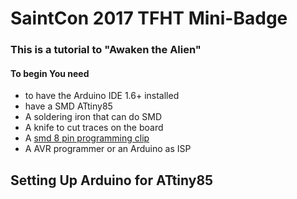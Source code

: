 # SaintCon 2017 TFHT Mini-Badge #
### This is a tutorial to "Awaken the Alien" ###
#### To begin You need ####
* to have the Arduino IDE 1.6+ installed 
* have a SMD ATtiny85
* A soldering iron that can do SMD
* A knife to cut traces on the board
* A [smd 8 pin programming clip][smd clip]
* A AVR programmer or an Arduino as ISP
## Setting Up Arduino for ATtiny85 ##






[smd clip]:https://www.digikey.com/product-detail/en/pomona-electronics/5250/501-1311-ND/745102
